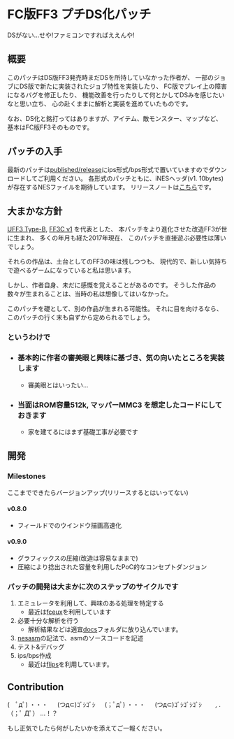 FC版FF3 プチDS化パッチ
=====================
DSがない…せや!ファミコンですればええんや!

## 概要
 このパッチはDS版FF3発売時まだDSを所持していなかった作者が、
 一部のジョブにDS版で新たに実装されたジョブ特性を実装したり、
 FC版でプレイ上の障害になるバグを修正したり、
 機能改善を行ったりして何とかしてDSみを感じたいなと思い立ち、
 心の赴くままに解析と実装を進めていたものです。

 なお、DS化と銘打ってはありますが、アイテム、敵モンスター、マップなど、
 基本はFC版FF3そのものです。

## パッチの入手
 最新のパッチは[published/release](published/release)にips形式/bps形式で置いていますのでダウンロードしてご利用ください。
 各形式のパッチともに、iNESヘッダ(v1. 10bytes)が存在するNESファイルを期待しています。
 リリースノートは[こちら](published/README.md)です。

## 大まかな方針
 [UFF3 Type-B](http://www.geocities.jp/uffmain/patchmain_frame.html),
 [FF3C v1](http://966-yyff.cocolog-nifty.com/blog/2013/05/post-70a9.html) を代表とした、
 本パッチをより進化させた改造FF3が世に生まれ、
 多くの年月も経た2017年現在、
 このパッチを直接遊ぶ必要性は薄いでしょう。
 
 それらの作品は、土台としてのFF3の味は残しつつも、
 現代的で、新しい気持ちで遊べるゲームになっていると私は思います。

 しかし、作者自身、未だに感慨を覚えることがあるのです。
 そうした作品の数々が生まれることは、当時の私は想像してはいなかった。

 このパッチを礎として、別の作品が生まれる可能性。
 それに目を向けるなら、このパッチの行く末も自ずから定められるでしょう。

### というわけで
+ ### 基本的に作者の審美眼と興味に基づき、気の向いたところを実装します
  + 審美眼とはいったい…
+ ### 当面はROM容量512k, マッパーMMC3 を想定したコードにしておきます
  + 家を建てるにはまず基礎工事が必要です

## 開発
### Milestones
ここまでできたらバージョンアップ(リリースするとはいってない)
#### v0.8.0
+ フィールドでのウインドウ描画高速化
#### v0.9.0
+ グラフィックスの圧縮(改造は容易なままで)
+ 圧縮により捻出された容量を利用したPoC的なコンセプトダンジョン  

### パッチの開発は大まかに次のステップのサイクルです
  1. エミュレータを利用して、興味のある処理を特定する
      + 最近は[fceux](http://www.fceux.com/web/home.html)を利用しています
  2. 必要十分な解析を行う
      + 解析結果などは適宜[docs](docs)フォルダに放り込んでいます。
  3. [nesasm](https://github.com/camsaul/nesasm)の記法で、asmのソースコードを記述
  4. テスト&デバッグ
  5. ips/bps作成
      + 最近は[flips](https://github.com/Alcaro/Flips)を利用しています。

## Contribution
(　ﾟдﾟ) ・・・
　
(つд⊂)ｺﾞｼｺﾞｼ
　
(；ﾟдﾟ) ・・・
　
(つд⊂)ｺﾞｼｺﾞｼｺﾞｼ
　　_, ._
（；ﾟ Дﾟ） …！？

もし正気でしたら何がしたいかを添えてご一報ください。
